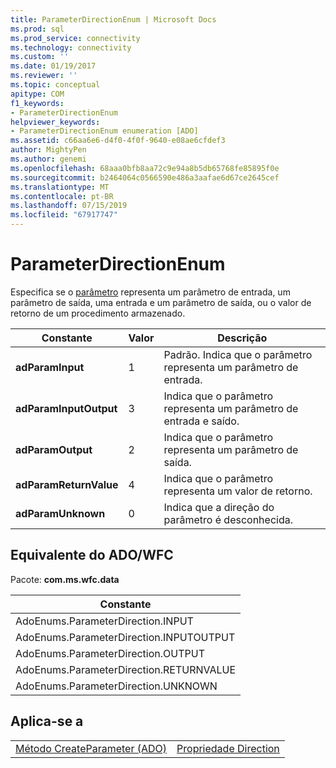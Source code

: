 ```yaml
---
title: ParameterDirectionEnum | Microsoft Docs
ms.prod: sql
ms.prod_service: connectivity
ms.technology: connectivity
ms.custom: ''
ms.date: 01/19/2017
ms.reviewer: ''
ms.topic: conceptual
apitype: COM
f1_keywords:
- ParameterDirectionEnum
helpviewer_keywords:
- ParameterDirectionEnum enumeration [ADO]
ms.assetid: c66aa6e6-d4f0-4f0f-9640-e08ae6cfdef3
author: MightyPen
ms.author: genemi
ms.openlocfilehash: 68aaa0bfb8aa72c9e94a8b5db65768fe85895f0e
ms.sourcegitcommit: b2464064c0566590e486a3aafae6d67ce2645cef
ms.translationtype: MT
ms.contentlocale: pt-BR
ms.lasthandoff: 07/15/2019
ms.locfileid: "67917747"
---
```

# <a name="parameterdirectionenum"></a>ParameterDirectionEnum
Especifica se o [parâmetro](../../../ado/reference/ado-api/parameter-object.md) representa um parâmetro de entrada, um parâmetro de saída, uma entrada e um parâmetro de saída, ou o valor de retorno de um procedimento armazenado.  
  
|Constante|Valor|Descrição|  
|--------------|-----------|-----------------|  
|**adParamInput**|1|Padrão. Indica que o parâmetro representa um parâmetro de entrada.|  
|**adParamInputOutput**|3|Indica que o parâmetro representa um parâmetro de entrada e saído.|  
|**adParamOutput**|2|Indica que o parâmetro representa um parâmetro de saída.|  
|**adParamReturnValue**|4|Indica que o parâmetro representa um valor de retorno.|  
|**adParamUnknown**|0|Indica que a direção do parâmetro é desconhecida.|  
  
## <a name="adowfc-equivalent"></a>Equivalente do ADO/WFC  
 Pacote: **com.ms.wfc.data**  
  
|Constante|  
|--------------|  
|AdoEnums.ParameterDirection.INPUT|  
|AdoEnums.ParameterDirection.INPUTOUTPUT|  
|AdoEnums.ParameterDirection.OUTPUT|  
|AdoEnums.ParameterDirection.RETURNVALUE|  
|AdoEnums.ParameterDirection.UNKNOWN|  
  
## <a name="applies-to"></a>Aplica-se a  
  
|||  
|-|-|  
|[Método CreateParameter (ADO)](../../../ado/reference/ado-api/createparameter-method-ado.md)|[Propriedade Direction](../../../ado/reference/ado-api/direction-property.md)|
